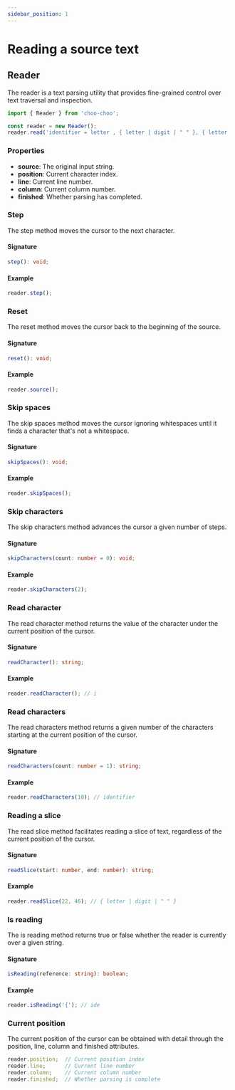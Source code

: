 ```yaml
---
sidebar_position: 1
---
```


# Reading a source text

## Reader

The reader is a text parsing utility that provides fine-grained control over text traversal and inspection.

```typescript
import { Reader } from 'choo-choo';

const reader = new Reader();
reader.read('identifier = letter , { letter | digit | " " }, { letter | digit } ;');
```

### Properties

- **source**: The original input string.
- **position**: Current character index.
- **line**: Current line number.
- **column**: Current column number.
- **finished**: Whether parsing has completed.

### Step

The step method moves the cursor to the next character.

#### Signature

```typescript
step(): void;
```

#### Example

```typescript
reader.step();
```

### Reset

The reset method moves the cursor back to the beginning of the source.

#### Signature

```typescript
reset(): void;
```

#### Example

```typescript
reader.source();
```

### Skip spaces

The skip spaces method moves the cursor ignoring whitespaces until it finds a character that's not a whitespace.

#### Signature

```typescript
skipSpaces(): void;
```

#### Example

```typescript
reader.skipSpaces();
```

### Skip characters

The skip characters method advances the cursor a given number of steps.

#### Signature

```typescript
skipCharacters(count: number = 0): void;
```

#### Example

```typescript
reader.skipCharacters(2);
```

### Read character

The read character method returns the value of the character under the current position of the cursor.

#### Signature

```typescript
readCharacter(): string;
```

#### Example

```typescript
reader.readCharacter(); // i
```

### Read characters

The read characters method returns a given number of the characters starting at the current position of the cursor.

#### Signature

```typescript
readCharacters(count: number = 1): string;
```

#### Example

```typescript
reader.readCharacters(10); // identifier
```

### Reading a slice

The read slice method facilitates reading a slice of text, regardless of the current position of the cursor.

#### Signature

```typescript
readSlice(start: number, end: number): string;
```

#### Example

```typescript
reader.readSlice(22, 46); // { letter | digit | " " }
```

### Is reading

The is reading method returns true or false whether the reader is currently over a given string.

#### Signature

```typescript
isReading(reference: string): boolean;
```

#### Example

```typescript
reader.isReading('{'); // ide
```

### Current position

The current position of the cursor can be obtained with detail through the position, line, column and finished attributes.

```typescript
reader.position;  // Current position index
reader.line;      // Current line number
reader.column;    // Current column number
reader.finished;  // Whether parsing is complete
```